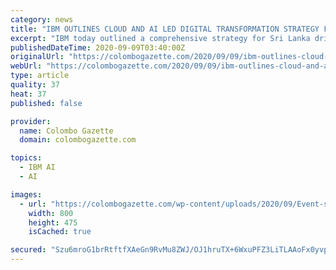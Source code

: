 ```yaml
---
category: news
title: "IBM OUTLINES CLOUD AND AI LED DIGITAL TRANSFORMATION STRATEGY FOR SRI LANKA"
excerpt: "IBM today outlined a comprehensive strategy for Sri Lanka driven by Hybrid Cloud, and Artificial Intelligence (AI), underpinned by Cybersecurity at a virtual round-table meeting."
publishedDateTime: 2020-09-09T03:40:00Z
originalUrl: "https://colombogazette.com/2020/09/09/ibm-outlines-cloud-and-ai-led-digital-transformation-strategy-for-sri-lanka/"
webUrl: "https://colombogazette.com/2020/09/09/ibm-outlines-cloud-and-ai-led-digital-transformation-strategy-for-sri-lanka/"
type: article
quality: 37
heat: 37
published: false

provider:
  name: Colombo Gazette
  domain: colombogazette.com

topics:
  - IBM AI
  - AI

images:
  - url: "https://colombogazette.com/wp-content/uploads/2020/09/Event-screenshot.png"
    width: 800
    height: 475
    isCached: true

secured: "Szu6mroG1brRtftfXAeGn9RvMu8ZWJ/OJ1hruTX+6WxuPFZ3LiTLAAoFx0yvp86oSauz9f3LT++/5qCSZOgc9f4nD4LQhoBf3N3ockcOjngDuxuk8bMGD7MJxk2dIzMoGyAYdyK+7pMXLKNPB8KOh+VJmxYVK6MwHK838aQqAt9OwHcR/Gn2DS9J57+SwabtsOXGQYwZfToV6djs9s59UP2xHo7ov5+FFpkuaLDOBPfH0B7bmVeRul+ipxKIEqtrDu4YYWP7T/kBI6WKcvgmKdRIkcSeGZUk+gbAqAaGTLTiM7po9eWcurtMnR1xsb7tZfeJclQnZS0VkcoJ3hSsQK3Avas9pOXbF8xgcm25OMg=;co+hJ8ENBeHN+B/mnoSAPw=="
---
```


